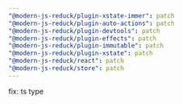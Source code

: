 ```yaml
---
"@modern-js-reduck/plugin-xstate-immer": patch
"@modern-js-reduck/plugin-auto-actions": patch
"@modern-js-reduck/plugin-devtools": patch
"@modern-js-reduck/plugin-effects": patch
"@modern-js-reduck/plugin-immutable": patch
"@modern-js-reduck/plugin-xstate": patch
"@modern-js-reduck/react": patch
"@modern-js-reduck/store": patch
---
```


fix: ts type
